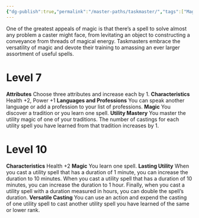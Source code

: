 ```yaml
---
{"dg-publish":true,"permalink":"/master-paths/taskmaster/","tags":["Magic"]}
---
```


One of the greatest appeals of magic is that there’s a spell to solve almost any problem a caster might face, from levitating an object to constructing a conveyance from threads of magical energy. Taskmasters embrace the versatility of magic and devote their training to amassing an ever larger assortment of useful spells.
# Level 7
**Attributes** Choose three attributes and increase each by 1.
**Characteristics** Health +2, Power +1
**Languages and Professions** You can speak another language or add a profession to your list of professions.
**Magic** You discover a tradition or you learn one spell.
**Utility Mastery** You master the utility magic of one of your traditions. The number of castings for each utility spell you have learned from that tradition increases by 1.
# Level 10
**Characteristics** Health +2
**Magic** You learn one spell.
**Lasting Utility** When you cast a utility spell that has a duration of 1 minute, you can increase the duration to 10 minutes. When you cast a utility spell that has a duration of 10 minutes, you can increase the duration to 1 hour.
Finally, when you cast a utility spell with a duration measured in hours, you can double the spell’s duration.
**Versatile Casting** You can use an action and expend the casting of one utility spell to cast another utility spell you have learned of the same or lower rank.